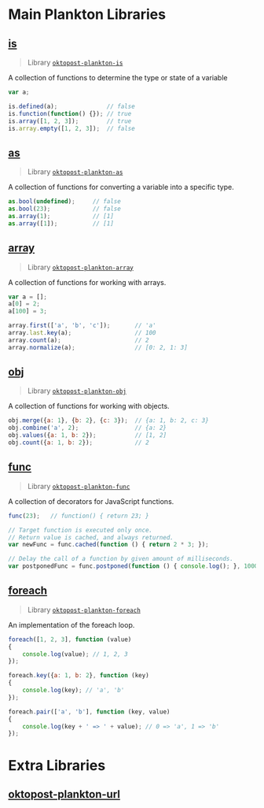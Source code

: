 # Main Plankton Libraries


## [is](./plankton/is.md)

> Library [`oktopost-plankton-is`](https://github.com/Oktopost/plankton-is)

A collection of functions to determine the type or state of a variable

```js
var a;

is.defined(a);				// false
is.function(function() {});	// true
is.array([1, 2, 3]);		// true
is.array.empty([1, 2, 3]);	// false
```

## [as](./plankton/as.md)

> Library [`oktopost-plankton-as`](https://coveralls.io/github/Oktopost/plankton-as)

A collection of functions for converting a variable into a specific type. 

```js
as.bool(undefined);		// false
as.bool(23);			// false
as.array(1);			// [1]
as.array([1]);			// [1]
```

## [array](./plankton/array.md)

> Library [`oktopost-plankton-array`](https://github.com/Oktopost/plankton-array)

A collection of functions for working with arrays.

```js
var a = [];
a[0] = 2;
a[100] = 3;

array.first(['a', 'b', 'c']);		// 'a'
array.last.key(a);					// 100
array.count(a);						// 2
array.normalize(a);					// [0: 2, 1: 3]
```

## [obj](./plankton/obj.md)

> Library [`oktopost-plankton-obj`](https://github.com/Oktopost/plankton-obj)

A collection of functions for working with objects.

```js
obj.merge({a: 1}, {b: 2}, {c: 3});	// {a: 1, b: 2, c: 3}
obj.combine('a', 2);				// {a: 2}
obj.values({a: 1, b: 2});			// [1, 2]
obj.count({a: 1, b: 2});			// 2
```

## [func](./plankton/func.md)

> Library [`oktopost-plankton-func`](https://github.com/Oktopost/plankton-func)

A collection of decorators for JavaScript functions.

```js
func(23);	// function() { return 23; }

// Target function is executed only once.
// Return value is cached, and always returned.
var newFunc = func.cached(function () { return 2 * 3; });

// Delay the call of a function by given amount of milliseconds. 
var postponedFunc = func.postponed(function () { console.log(); }, 1000);
```

## [foreach](./plankton/foreach.md)

> Library [`oktopost-plankton-foreach`](https://github.com/Oktopost/plankton-foreach)

An implementation of the foreach loop.

```js
foreach([1, 2, 3], function (value) 
{
	console.log(value); // 1, 2, 3
});

foreach.key({a: 1, b: 2}, function (key) 
{
	console.log(key); // 'a', 'b'
});

foreach.pair(['a', 'b'], function (key, value) 
{
	console.log(key + ' => ' + value); // 0 => 'a', 1 => 'b'
});
```


# Extra Libraries

## [oktopost-plankton-url](./plankton/url.md)
